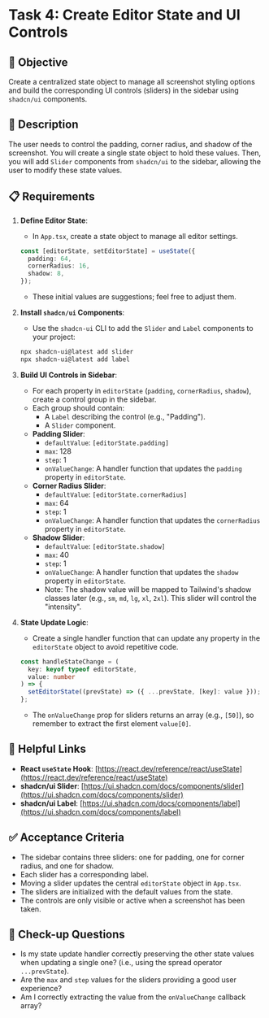 # Task 4: Create Editor State and UI Controls

## 🎯 Objective

Create a centralized state object to manage all screenshot styling options and build the corresponding UI controls (sliders) in the sidebar using `shadcn/ui` components.

## 📝 Description

The user needs to control the padding, corner radius, and shadow of the screenshot. You will create a single state object to hold these values. Then, you will add `Slider` components from `shadcn/ui` to the sidebar, allowing the user to modify these state values.

## 📋 Requirements

1.  **Define Editor State**:

    - In `App.tsx`, create a state object to manage all editor settings.

    ```typescript
    const [editorState, setEditorState] = useState({
      padding: 64,
      cornerRadius: 16,
      shadow: 8,
    });
    ```

    - These initial values are suggestions; feel free to adjust them.

2.  **Install `shadcn/ui` Components**:

    - Use the `shadcn-ui` CLI to add the `Slider` and `Label` components to your project:

    ```bash
    npx shadcn-ui@latest add slider
    npx shadcn-ui@latest add label
    ```

3.  **Build UI Controls in Sidebar**:

    - For each property in `editorState` (`padding`, `cornerRadius`, `shadow`), create a control group in the sidebar.
    - Each group should contain:
      - A `Label` describing the control (e.g., "Padding").
      - A `Slider` component.
    - **Padding Slider**:
      - `defaultValue`: `[editorState.padding]`
      - `max`: 128
      - `step`: 1
      - `onValueChange`: A handler function that updates the `padding` property in `editorState`.
    - **Corner Radius Slider**:
      - `defaultValue`: `[editorState.cornerRadius]`
      - `max`: 64
      - `step`: 1
      - `onValueChange`: A handler function that updates the `cornerRadius` property in `editorState`.
    - **Shadow Slider**:
      - `defaultValue`: `[editorState.shadow]`
      - `max`: 40
      - `step`: 1
      - `onValueChange`: A handler function that updates the `shadow` property in `editorState`.
      - Note: The shadow value will be mapped to Tailwind's shadow classes later (e.g., `sm`, `md`, `lg`, `xl`, `2xl`). This slider will control the "intensity".

4.  **State Update Logic**:
    - Create a single handler function that can update any property in the `editorState` object to avoid repetitive code.
    ```typescript
    const handleStateChange = (
      key: keyof typeof editorState,
      value: number
    ) => {
      setEditorState((prevState) => ({ ...prevState, [key]: value }));
    };
    ```
    - The `onValueChange` prop for sliders returns an array (e.g., `[50]`), so remember to extract the first element `value[0]`.

## 🔗 Helpful Links

- **React `useState` Hook**: [https://react.dev/reference/react/useState](https://react.dev/reference/react/useState)
- **shadcn/ui Slider**: [https://ui.shadcn.com/docs/components/slider](https://ui.shadcn.com/docs/components/slider)
- **shadcn/ui Label**: [https://ui.shadcn.com/docs/components/label](https://ui.shadcn.com/docs/components/label)

## ✅ Acceptance Criteria

- The sidebar contains three sliders: one for padding, one for corner radius, and one for shadow.
- Each slider has a corresponding label.
- Moving a slider updates the central `editorState` object in `App.tsx`.
- The sliders are initialized with the default values from the state.
- The controls are only visible or active when a screenshot has been taken.

## 🧐 Check-up Questions

- Is my state update handler correctly preserving the other state values when updating a single one? (i.e., using the spread operator `...prevState`).
- Are the `max` and `step` values for the sliders providing a good user experience?
- Am I correctly extracting the value from the `onValueChange` callback array?
